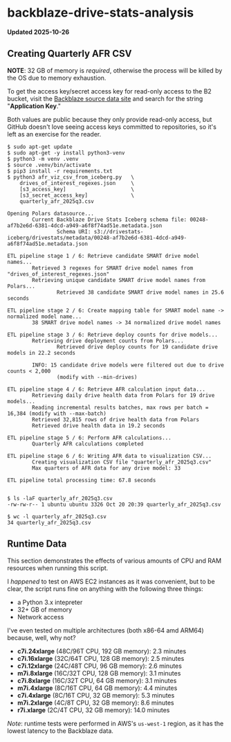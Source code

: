 # backblaze-drive-stats-analysis

**Updated 2025-10-26**

## Creating Quarterly AFR CSV

**NOTE**: 32 GB of memory is _required_, otherwise the process will be killed by the OS due to memory exhaustion.

To get the access key/secret access key for read-only access to the B2 bucket, visit 
the [Backblaze source data site](https://www.backblaze.com/cloud-storage/resources/hard-drive-test-data)
and search for the string "**Application Key**." 

Both values are public because they only provide read-only access, but GitHub doesn't love seeing access keys committed to
repositories, so it's left as an exercise for the reader.

```
$ sudo apt-get update
$ sudo apt-get -y install python3-venv
$ python3 -m venv .venv
$ source .venv/bin/activate
$ pip3 install -r requirements.txt
$ python3 afr_viz_csv_from_iceberg.py   \
    drives_of_interest_regexes.json     \
    [s3_access_key]                     \
    [s3_secret_access_key]              \
    quarterly_afr_2025q3.csv

Opening Polars datasource...
        Current Backblaze Drive Stats Iceberg schema file: 00248-af7b2e6d-6381-4dcd-a949-a6f8f74ad51e.metadata.json
                Schema URI: s3://drivestats-iceberg/drivestats/metadata/00248-af7b2e6d-6381-4dcd-a949-a6f8f74ad51e.metadata.json

ETL pipeline stage 1 / 6: Retrieve candidate SMART drive model names...
        Retrieved 3 regexes for SMART drive model names from "drives_of_interest_regexes.json"
        Retrieving unique candidate SMART drive model names from Polars...
                Retrieved 38 candidate SMART drive model names in 25.6 seconds

ETL pipeline stage 2 / 6: Create mapping table for SMART model name -> normalized model name...
        38 SMART drive model names -> 34 normalized drive model names

ETL pipeline stage 3 / 6: Retrieve deploy counts for drive models...
        Retrieving drive deployment counts from Polars...
                Retrieved drive deploy counts for 19 candidate drive models in 22.2 seconds

        INFO: 15 candidate drive models were filtered out due to drive counts < 2,000
                (modify with --min-drives)

ETL pipeline stage 4 / 6: Retrieve AFR calculation input data...
        Retrieving daily drive health data from Polars for 19 drive models...
        Reading incremental results batches, max rows per batch = 16,384 (modify with --max-batch)
        Retrieved 32,815 rows of drive health data from Polars
        Retrieved drive health data in 19.2 seconds

ETL pipeline stage 5 / 6: Perform AFR calculations...
        Quarterly AFR calculations completed

ETL pipeline stage 6 / 6: Writing AFR data to visualization CSV...
        Creating visualization CSV file "quarterly_afr_2025q3.csv"
        Max quarters of AFR data for any drive model: 33

ETL pipeline total processing time: 67.8 seconds

	
$ ls -laF quarterly_afr_2025q3.csv 
-rw-rw-r-- 1 ubuntu ubuntu 3326 Oct 20 20:39 quarterly_afr_2025q3.csv 

$ wc -l quarterly_afr_2025q3.csv 
34 quarterly_afr_2025q3.csv 
```

## Runtime Data

This section demonstrates the effects of various amounts of CPU and RAM
resources when running this script.

I _happened_ to test on AWS EC2 instances as it was convenient, but to be clear, 
the script runs fine on anything with the following three things:
* a Python 3.x intepreter
* 32+ GB of memory
* Network access

I've even tested on multiple architectures (both x86-64 amd ARM64) because, well, 
why not?

* **c7i.24xlarge** (48C/96T CPU, 192 GB memory): 2.3 minutes
* **c7i.16xlarge** (32C/64T CPU, 128 GB memory): 2.5 minutes
* **c7i.12xlarge** (24C/48T CPU, 96 GB memory): 2.6 minutes
* **m7i.8xlarge** (16C/32T CPU, 128 GB memory): 3.1 minutes
* **c7i.8xlarge** (16C/32T CPU, 64 GB memory): 3.1 minutes
* **m7i.4xlarge** (8C/16T CPU, 64 GB memory): 4.4 minutes
* **c7i.4xlarge** (8C/16T CPU, 32 GB memory): 5.3 minutes
* **m7i.2xlarge** (4C/8T CPU, 32 GB memory): 8.6 minutes
* **r7i.xlarge** (2C/4T CPU, 32 GB memory): 14.0 minutes

_Note_: runtime tests were performed in AWS's `us-west-1` region, as it has the lowest latency to 
the Backblaze data.

